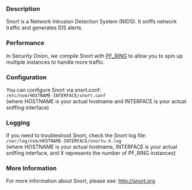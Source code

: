 ### Description
Snort is a Network Intrusion Detection System (NIDS).  It sniffs network traffic and generates IDS alerts.

### Performance
In Security Onion, we compile Snort with [PF_RING](PF_RING) to allow you to spin up multiple instances to handle more traffic.

### Configuration
You can configure Snort via snort.conf:  
`/etc/nsm/HOSTNAME-INTERFACE/snort.conf`  
(where HOSTNAME is your actual hostname and INTERFACE is your actual sniffing interface)

### Logging
If you need to troubleshoot Snort, check the Snort log file:  
`/var/log/nsm/HOSTNAME-INTERFACE/snortu-X.log`  
(where HOSTNAME is your actual hostname, INTERFACE is your actual sniffing interface, and X represents the number of PF_RING instances)

### More Information
For more information about Snort, please see:
http://snort.org